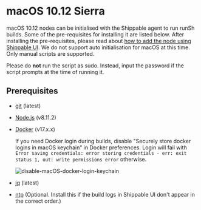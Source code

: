 # macOS 10.12 Sierra

macOS 10.12 nodes can be initialised with the Shippable agent to run runSh builds. Some of the pre-requisites for installing it are listed below. After installing the pre-requisites, please read about [how to add the node using Shippable UI](http://docs.shippable.com/platform/tutorial/runtime/custom-nodes/). We do not support auto initialisation for macOS at this time. Only manual scripts are supported.

Please do **not** run the script as sudo. Instead, input the password if the script prompts at the time of running it.

## Prerequisites
- [git](https://git-scm.com/download/mac) (latest)
- [Node.js](https://nodejs.org/en/download/) (v8.11.2)
- [Docker](https://docs.docker.com/docker-for-mac/install/) (v17.x.x)

  If you need Docker login during builds, disable "Securely store docker logins in macOS keychain" in Docker preferences. Login will fail with `Error saving credentials: error storing credentials - err: exit status 1, out: write permissions error` otherwise.

  ![disable-macOS-docker-login-keychain](https://user-images.githubusercontent.com/40004/33305360-d3e8cf28-d433-11e7-9b37-d29ab142ddd9.png)

- [jq](https://stedolan.github.io/jq/download/) (latest)
- [ntp](http://www.ntp.org/) (Optional. Install this if the build logs in Shippable UI don't appear in the correct order.)
